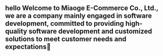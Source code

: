 ## hello Welcome to Miaoge E-Commerce Co., Ltd., we are a company mainly engaged in software development, committed to providing high-quality software development and customized solutions to meet customer needs and expectations👋

